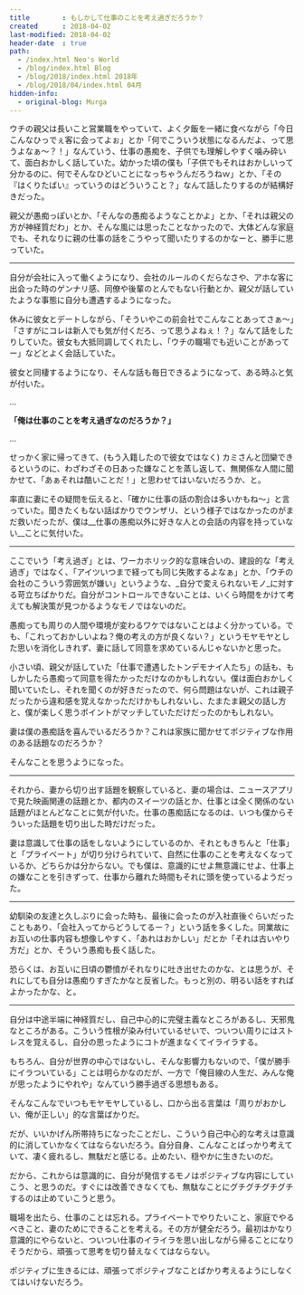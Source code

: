 ```yaml
---
title        : もしかして仕事のことを考え過ぎだろうか？
created      : 2018-04-02
last-modified: 2018-04-02
header-date  : true
path:
  - /index.html Neo's World
  - /blog/index.html Blog
  - /blog/2018/index.html 2018年
  - /blog/2018/04/index.html 04月
hidden-info:
  - original-blog: Murga
---
```


ウチの親父は長いこと営業職をやっていて、よく夕飯を一緒に食べながら「今日こんなひっでぇ客に会ってよぉ」とか「何でこういう状態になるんだよ、って思うよなぁ〜？！」なんていう、仕事の愚痴を、子供でも理解しやすく噛み砕いて、面白おかしく話していた。幼かった頃の僕も「子供でもそれはおかしいって分かるのに、何でそんなひどいことになっちゃうんだろうねｗ」とか、「その『はくりたばい』っていうのはどういうこと？」なんて話したりするのが結構好きだった。

親父が愚痴っぽいとか、「そんなの愚痴るようなことかよ」とか、「それは親父の方が神経質だわ」とか、そんな風には思ったことなかったので、大体どんな家庭でも、それなりに親の仕事の話をこうやって聞いたりするのかなーと、勝手に思っていた。

---

自分が会社に入って働くようになり、会社のルールのくだらなさや、アホな客に出会った時のゲンナリ感、同僚や後輩のとんでもない行動とか、親父が話していたような事態に自分も遭遇するようになった。

休みに彼女とデートしながら、「そういやこの前会社でこんなことあってさぁ〜」「さすがにコレは新人でも気が付くだろ、って思うよねぇ！？」なんて話をしたりしていた。彼女も大抵同調してくれたし、「ウチの職場でも近いことがあってー」などとよく会話していた。

彼女と同棲するようになり、そんな話も毎日できるようになって、ある時ふと気が付いた。

…

__「俺は仕事のことを考え過ぎなのだろうか？」__

…

せっかく家に帰ってきて、(もう入籍したので彼女ではなく) カミさんと団欒できるというのに、わざわざその日あった嫌なことを蒸し返して、無関係な人間に聞かせて、「あぁそれは酷いことだ！」と思わせてはいないだろうか、と。

率直に妻にその疑問を伝えると、「確かに仕事の話の割合は多いかもね〜」と言っていた。聞きたくもない話ばかりでウンザリ、という様子ではなかったのがまだ救いだったが、僕は__仕事の愚痴以外に好きな人との会話の内容を持っていない__ことに気付いた。

---

ここでいう「考え過ぎ」とは、ワーカホリック的な意味合いの、建設的な「考え過ぎ」ではなく、「アイツいつまで経っても同じ失敗するよなぁ」とか、「ウチの会社のこういう雰囲気が嫌い」というような、_自分で変えられないモノ_に対する苛立ちばかりだ。自分がコントロールできないことは、いくら時間をかけて考えても解決策が見つかるようなモノではないのだ。

愚痴っても周りの人間や環境が変わるワケではないことはよく分かっている。でも、「これっておかしいよね？俺の考えの方が良くない？」というモヤモヤとした思いを消化しきれず、妻に話して同意を求めているんじゃないかと思った。

小さい頃、親父が話していた「仕事で遭遇したトンデモナイ人たち」の話も、もしかしたら愚痴って同意を得たかっただけなのかもしれない。僕は面白おかしく聞いていたし、それを聞くのが好きだったので、何ら問題はないが、これは親子だったから違和感を覚えなかっただけかもしれないし、たまたま親父の話し方と、僕が楽しく思うポイントがマッチしていただけだったのかもしれない。

妻は僕の愚痴話を喜んでいるだろうか？これは家族に聞かせてポジティブな作用のある話題なのだろうか？

そんなことを思うようになった。

---

それから、妻から切り出す話題を観察していると、妻の場合は、ニュースアプリで見た映画関連の話題とか、都内のスイーツの話とか、仕事とは全く関係のない話題がほとんどなことに気が付いた。仕事の愚痴話になるのは、いつも僕からそういった話題を切り出した時だけだった。

妻は意識して仕事の話をしないようにしているのか、それともきちんと「仕事」と「プライベート」が切り分けられていて、自然に仕事のことを考えなくなっているか、どちらかは分からない。でも僕は、意識的にせよ無意識にせよ、仕事上の嫌なことを引きずって、仕事から離れた時間もそれに頭を使っているようだった。

---

幼馴染の友達と久しぶりに会った時も、最後に会ったのが入社直後ぐらいだったこともあり、「会社入ってからどうしてるー？」という話を多くした。同業故にお互いの仕事内容も想像しやすく、「あれはおかしい」だとか「それは古いやり方だ」とか、そういう愚痴も長く話した。

恐らくは、お互いに日頃の鬱憤がそれなりに吐き出せたのかな、とは思うが、それにしても自分は愚痴りすぎたかなと反省した。もっと別の、明るい話をすればよかったかな、と。

---

自分は中途半端に神経質だし、自己中心的に完璧主義なところがあるし、天邪鬼なところがある。こういう性根が染み付いているせいで、ついつい周りにはストレスを覚えるし、自分の思ったようにコトが進まなくてイライラする。

もちろん、自分が世界の中心ではないし、そんな影響力もないので、「僕が勝手にイラついている」ことは明らかなのだが、一方で「俺目線の人生だ、みんな俺が思ったようにやれや」なんていう勝手過ぎる思想もある。

そんなこんなでいつもモヤモヤしているし、口から出る言葉は「周りがおかしい、俺が正しい」的な言葉ばかりだ。

だが、いいかげん所帯持ちになったことだし、こういう自己中心的な考えは意識的に消していかなくてはならないだろう。自分自身、こんなことばっかり考えていて、凄く疲れるし、無駄だと感じる。止めたい、穏やかに生きたいのだ。

だから、これからは意識的に、自分が発信するモノはポジティブな内容にしていこう、と思うのだ。すぐには改善できなくても、無駄なことにグチグチグチグチするのは止めていこうと思う。

職場を出たら、仕事のことは忘れる。プライベートでやりたいこと、家庭でやるべきこと、妻のためにできることを考える。その方が健全だろう。最初はかなり意識的にやらないと、ついつい仕事のイライラを思い出しながら帰ることになりそうだから、頑張って思考を切り替えなくてはならない。

ポジティブに生きるには、頑張ってポジティブなことばかり考えるようにしなくてはいけないだろう。
